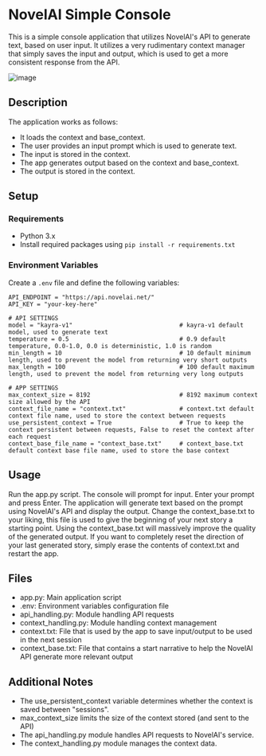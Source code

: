 # NovelAI Simple Console

This is a simple console application that utilizes NovelAI's API to generate text, based on user input.
It utilizes a very rudimentary context manager that simply saves the input and output, which is used to get a more consistent response from the API.

![image](https://github.com/StormTersteeg/novelai_simple_console/assets/42808385/c4c0901a-ca38-47ef-942e-0824ee8a162b)

## Description

The application works as follows:
- It loads the context and base_context.
- The user provides an input prompt which is used to generate text.
- The input is stored in the context.
- The app generates output based on the context and base_context.
- The output is stored in the context.

## Setup

### Requirements

- Python 3.x
- Install required packages using `pip install -r requirements.txt`

### Environment Variables

Create a `.env` file and define the following variables:

```dotenv
API_ENDPOINT = "https://api.novelai.net/"
API_KEY = "your-key-here"

# API SETTINGS
model = "kayra-v1"                              # kayra-v1 default model, used to generate text
temperature = 0.5                               # 0.9 default temperature, 0.0-1.0, 0.0 is deterministic, 1.0 is random
min_length = 10                                 # 10 default minimum length, used to prevent the model from returning very short outputs
max_length = 100                                # 100 default maximum length, used to prevent the model from returning very long outputs

# APP SETTINGS
max_context_size = 8192                         # 8192 maximum context size allowed by the API
context_file_name = "context.txt"               # context.txt default context file name, used to store the context between requests
use_persistent_context = True                   # True to keep the context persistent between requests, False to reset the context after each request
context_base_file_name = "context_base.txt"     # context_base.txt default context base file name, used to store the base context
```

## Usage

Run the app.py script. The console will prompt for input. Enter your prompt and press Enter. The application will generate text based on the prompt using NovelAI's API and display the output.
Change the context_base.txt to your liking, this file is used to give the beginning of your next story a starting point. Using the context_base.txt will massively improve the quality of the generated output.
If you want to completely reset the direction of your last generated story, simply erase the contents of context.txt and restart the app.

## Files
- app.py: Main application script
- .env: Environment variables configuration file
- api_handling.py: Module handling API requests
- context_handling.py: Module handling context management
- context.txt: File that is used by the app to save input/output to be used in the next session
- context_base.txt: File that contains a start narrative to help the NovelAI API generate more relevant output

## Additional Notes

- The use_persistent_context variable determines whether the context is saved between "sessions".
- max_context_size limits the size of the context stored (and sent to the API)
- The api_handling.py module handles API requests to NovelAI's service.
- The context_handling.py module manages the context data.
